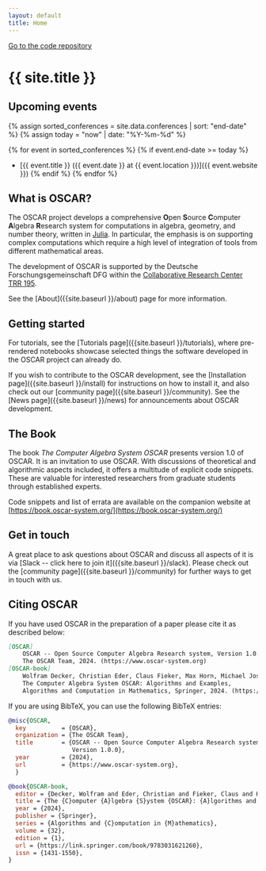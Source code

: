```yaml
---
layout: default
title: Home
---
```


<div class="github-ribbon">
  <a target="_blank" href="https://github.com/oscar-system/Oscar.jl/">Go to the code repository</a>
</div>


# {{ site.title }}


## Upcoming events

{% assign sorted_conferences = site.data.conferences | sort: "end-date" %}
{% assign today = "now" | date: "%Y-%m-%d" %}

{% for event in sorted_conferences %}
  {% if event.end-date >= today %}
* [{{ event.title }} ({{ event.date }} at {{ event.location }})]({{ event.website }})
  {% endif %}
{% endfor %}


## What is OSCAR?

The OSCAR project develops a comprehensive **O**pen **S**ource **C**omputer **A**lgebra **R**esearch
system for computations in algebra, geometry, and number theory, written in [Julia](https://julialang.org). In particular,
the emphasis is on supporting complex computations which require a high level
of integration of tools from different mathematical areas. 

The development of OSCAR is supported by the Deutsche Forschungsgemeinschaft DFG within the [Collaborative Research Center TRR 195](https://www.computeralgebra.de/sfb/).

See the [About]({{site.baseurl }}/about) page for more information.

## Getting started

For tutorials, see the [Tutorials page]({{site.baseurl }}/tutorials), where pre-rendered notebooks showcase
selected things the software developed in the OSCAR project can already do.

<!--
To try OSCAR live from your browser, click on the [binder](https://mybinder.org) links on the Examples page.
At present, these will take a few minutes to load, as we 
currently still build some dependencies from source behind the scenes.
-->

If you wish to contribute to the OSCAR development, see the [Installation page]({{site.baseurl }}/install) for
instructions on how to install it, and also check out our [community page]({{site.baseurl }}/community).
See the [News page]({{site.baseurl }}/news) for announcements about OSCAR development.

## The Book

The book _The Computer Algebra System OSCAR_ presents version 1.0 of OSCAR. It is an invitation
to use OSCAR. With discussions of theoretical and algorithmic aspects included, it offers a
multitude of explicit code snippets. These are valuable for interested researchers from graduate
students through established experts.

Code snippets and list of errata are available on the companion website at
[https://book.oscar-system.org/](https://book.oscar-system.org/)

## Get in touch

A great place to ask questions about OSCAR and discuss all aspects of it is
via [Slack -- click here to join it]({{site.baseurl }}/slack).
Please check out the [community page]({{site.baseurl }}/community) for further
ways to get in touch with us.

## Citing OSCAR

If you have used OSCAR in the preparation of a paper please cite it as described below:

```md
[OSCAR]
    OSCAR -- Open Source Computer Algebra Research system, Version 1.0.0,
    The OSCAR Team, 2024. (https://www.oscar-system.org)
[OSCAR-book]
    Wolfram Decker, Christian Eder, Claus Fieker, Max Horn, Michael Joswig, eds.
    The Computer Algebra System OSCAR: Algorithms and Examples,
    Algorithms and Computation in Mathematics, Springer, 2024. (https://link.springer.com/book/9783031621260)
```

If you are using BibTeX, you can use the following BibTeX entries:

```bibtex
@misc{OSCAR,
  key          = {OSCAR},
  organization = {The OSCAR Team},
  title        = {OSCAR -- Open Source Computer Algebra Research system,
                  Version 1.0.0},
  year         = {2024},
  url          = {https://www.oscar-system.org},
  }

@book{OSCAR-book,
  editor = {Decker, Wolfram and Eder, Christian and Fieker, Claus and Horn, Max and Joswig, Michael},
  title = {The {C}omputer {A}lgebra {S}ystem {OSCAR}: {A}lgorithms and {E}xamples},
  year = {2024},
  publisher = {Springer},
  series = {Algorithms and {C}omputation in {M}athematics},
  volume = {32},
  edition = {1},
  url = {https://link.springer.com/book/9783031621260},
  issn = {1431-1550},
}
```
